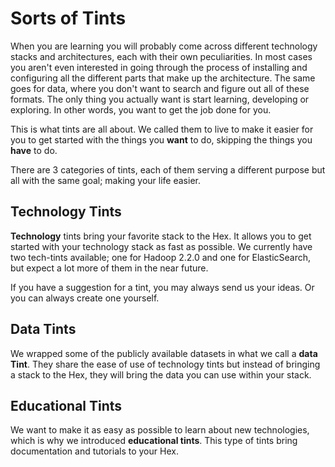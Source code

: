 # Sorts of Tints

When you are learning you will probably come across different technology stacks and architectures, each with their own peculiarities. In most cases you aren't even interested in going through the process of installing and configuring all the different parts that make up the architecture. The same goes for data, where you don't want to search and figure out all of these formats. The only thing you actually want is start learning, developing or exploring. In other words, you want to get the job done for you.

This is what tints are all about. We called them to live to make it easier for you to get started with the things you **want** to do, skipping the things you **have** to do.

There are 3 categories of tints, each of them serving a different purpose but all with the same goal; making your life easier.

## Technology Tints

**Technology** tints bring your favorite stack to the Hex. It allows you to get started with your technology stack as fast as possible. We currently have two tech-tints available; one for Hadoop 2.2.0 and one for ElasticSearch, but expect a lot more of them in the near future.

If you have a suggestion for a tint, you may always send us your ideas. Or you can always create one yourself.

## Data Tints

We wrapped some of the publicly available datasets in what we call a **data Tint**. They share the ease of use of technology tints but instead of bringing a stack to the Hex, they will bring the data you can use within your stack.

## Educational Tints

We want to make it as easy as possible to learn about new technologies, which is why we introduced **educational tints**. This type of tints bring documentation and tutorials to your Hex.